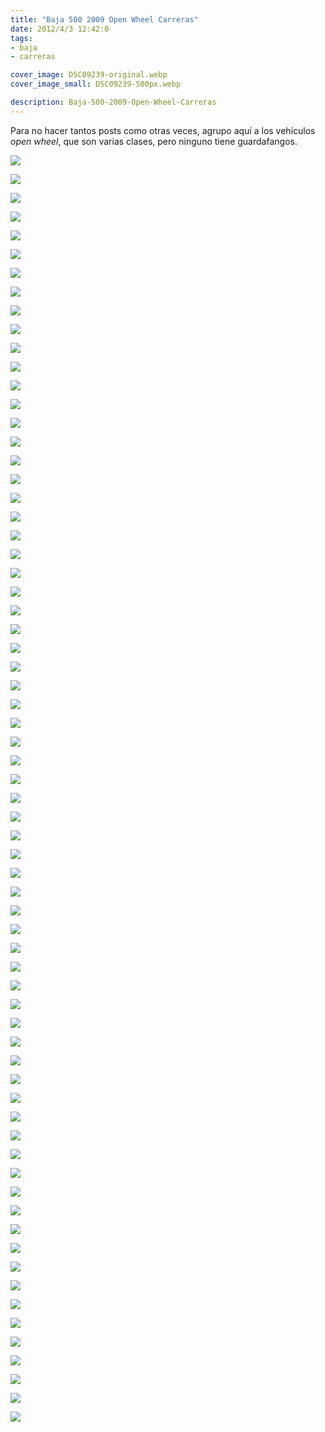 ```yaml
---
title: "Baja 500 2009 Open Wheel Carreras"
date: 2012/4/3 12:42:0
tags: 
- baja
- carreras

cover_image: DSC09239-original.webp
cover_image_small: DSC09239-500px.webp

description: Baja-500-2009-Open-Wheel-Carreras
---
```



Para no hacer tantos posts como otras veces, agrupo aquí a los vehículos *open wheel*, que son varias clases, pero ninguno tiene guardafangos.

[![](DSC09239-800px.webp)](DSC09239-original.webp)

  

[![](DSC09240-800px.webp)](DSC09240-original.webp)

  

[![](DSC09241-800px.webp)](DSC09241-original.webp)

  

[![](DSC09252-800px.webp)](DSC09252-original.webp)

  

[![](DSC09253-800px.webp)](DSC09253-original.webp)

  

[![](DSC09254-800px.webp)](DSC09254-original.webp)

  

[![](DSC09255-800px.webp)](DSC09255-original.webp)

  

[![](DSC09260-800px.webp)](DSC09260-original.webp)

  

[![](DSC09261-800px.webp)](DSC09261-original.webp)

  

[![](DSC09262-800px.webp)](DSC09262-original.webp)

  

[![](DSC09263-800px.webp)](DSC09263-original.webp)

  

[![](DSC09264-800px.webp)](DSC09264-original.webp)

  

[![](DSC09265-800px.webp)](DSC09265-original.webp)

  

[![](DSC09268-800px.webp)](DSC09268-original.webp)

  

[![](DSC09269-800px.webp)](DSC09269-original.webp)

  

[![](DSC09270-800px.webp)](DSC09270-original.webp)

  

[![](DSC09271-800px.webp)](DSC09271-original.webp)

  

[![](DSC09272-800px.webp)](DSC09272-original.webp)

  

[![](DSC09277-800px.webp)](DSC09277-original.webp)

  

[![](DSC09278-800px.webp)](DSC09278-original.webp)

  

[![](DSC09280-800px.webp)](DSC09280-original.webp)

  

[![](DSC09281-800px.webp)](DSC09281-original.webp)

  

[![](DSC09282-800px.webp)](DSC09282-original.webp)

  

[![](DSC09283-800px.webp)](DSC09283-original.webp)

  

[![](DSC09284-800px.webp)](DSC09284-original.webp)

  

[![](DSC09285-800px.webp)](DSC09285-original.webp)

  

[![](DSC09286-800px.webp)](DSC09286-original.webp)

  

[![](DSC09287-800px.webp)](DSC09287-original.webp)

  

[![](DSC09288-800px.webp)](DSC09288-original.webp)

  

[![](DSC09289-800px.webp)](DSC09289-original.webp)

  

[![](DSC09290-800px.webp)](DSC09290-original.webp)

  

[![](DSC09291-800px.webp)](DSC09291-original.webp)

  

[![](DSC09295-800px.webp)](DSC09295-original.webp)

  

[![](DSC09297-800px.webp)](DSC09297-original.webp)

  

[![](DSC09298-800px.webp)](DSC09298-original.webp)

  

[![](DSC09299-800px.webp)](DSC09299-original.webp)

  

[![](DSC09300-800px.webp)](DSC09300-original.webp)

  

[![](DSC09301-800px.webp)](DSC09301-original.webp)

  

[![](DSC09302-800px.webp)](DSC09302-original.webp)

  

[![](DSC09303-800px.webp)](DSC09303-original.webp)

  

[![](DSC09308-800px.webp)](DSC09308-original.webp)

  

[![](DSC09310-800px.webp)](DSC09310-original.webp)

  

[![](DSC09311-800px.webp)](DSC09311-original.webp)

  

[![](DSC09315-800px.webp)](DSC09315-original.webp)

  

[![](DSC09316-800px.webp)](DSC09316-original.webp)

  

[![](DSC09317-800px.webp)](DSC09317-original.webp)

  

[![](DSC09318-800px.webp)](DSC09318-original.webp)

  

[![](DSC09343-800px.webp)](DSC09343-original.webp)

  

[![](DSC09344-800px.webp)](DSC09344-original.webp)

  

[![](DSC09345-800px.webp)](DSC09345-original.webp)

  

[![](DSC09346-800px.webp)](DSC09346-original.webp)

  

[![](DSC09347-800px.webp)](DSC09347-original.webp)

  

[![](DSC09348-800px.webp)](DSC09348-original.webp)

  

[![](DSC09442-800px.webp)](DSC09442-original.webp)

  

[![](DSC09447-800px.webp)](DSC09447-original.webp)

  

[![](DSC09473-800px.webp)](DSC09473-original.webp)

  

[![](DSC09477-800px.webp)](DSC09477-original.webp)

  

[![](DSC09496-800px.webp)](DSC09496-original.webp)

  

[![](DSC09497-800px.webp)](DSC09497-original.webp)

  

[![](DSC09485-800px.webp)](DSC09485-original.webp)

  

[![](DSC09486-800px.webp)](DSC09486-original.webp)

  

[![](DSC09487-800px.webp)](DSC09487-original.webp)

  

[![](DSC09488-800px.webp)](DSC09488-original.webp)

  

[![](DSC09489-800px.webp)](DSC09489-original.webp)

  

[![](DSC09490-800px.webp)](DSC09490-original.webp)

  

[![](DSC09491-800px.webp)](DSC09491-original.webp)

  

[![](DSC09492-800px.webp)](DSC09492-original.webp)

  

[![](DSC09493-800px.webp)](DSC09493-original.webp)
